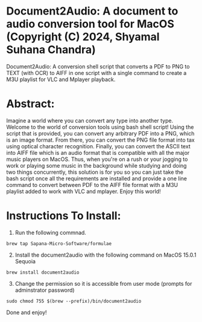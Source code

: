 # Document2Audio: A document to audio conversion tool for MacOS (Copyright (C) 2024, Shyamal Suhana Chandra)
Document2Audio: A conversion shell script that converts a PDF to PNG to TEXT (with OCR) to AIFF in one script with a single command to create a M3U playlist for VLC and Mplayer playback.

# Abstract:
Imagine a world where you can convert any type into another type.  Welcome to the world of conversion tools using bash shell script!  Using the script that is provided, you can convert any arbitrary PDF into a PNG, which is an image format.  From there, you can convert the PNG file format into tax using optical character recognition. Finally, you can convert the ASCII text into AIFF file which is an audio format that is compatible with all the major music players on MacOS.  Thus, when you're on a rush or your jogging to work or playing some music in the background while studying and doing two things concurrently, this solution is for you so you can just take the bash script once all the requirements are installed and provide a one line command to convert between PDF to the AIFF file format with a M3U playlist added to work with VLC and mplayer.  Enjoy this world!

# Instructions To Install:
1. Run the following commnad.
```
brew tap Sapana-Micro-Software/formulae
```
2. Install the document2audio with the following command on MacOS 15.0.1 Sequoia
```
brew install document2audio
```
3. Change the permission so it is accessible from user mode (prompts for adminstrator password)
```
sudo chmod 755 $(brew --prefix)/bin/document2audio
```

Done and enjoy!
